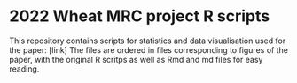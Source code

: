 # 2022 Wheat MRC project R scripts 

This repository contains scripts for statistics and data visualisation used for the paper: [link]
The files are ordered in files corresponding to figures of the paper, with the original R scritps as well as Rmd and md files for easy reading. 
